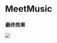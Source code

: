 # MeetMusic

### 最终效果
![](https://github.com/lijunyandev/MeetMusic/blob/master/pic/%E4%B8%BB%E9%A1%B5%E9%9D%A22.jpg=200x)
